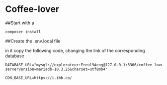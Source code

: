 # Coffee-lover

##Start with a 
```
composer install
```
 
##Create the .env.local file 

in it copy the following code, changing the link of the corresponding database 

```
DATABASE_URL="mysql://explorateur:Ereul9Aeng@127.0.0.1:3306/coffee_lover?serverVersion=mariadb-10.3.25&charset=utf8mb4"

CDN_BASE_URL=https://i.ibb.co/
```
